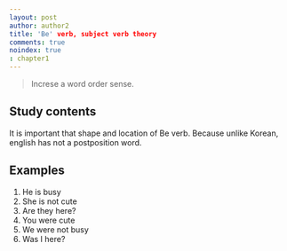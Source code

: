 ```yaml
---
layout: post
author: author2
title: 'Be' verb, subject verb theory
comments: true
noindex: true
: chapter1
---
```

>Increse a word order sense.

## Study contents
It is important that shape and location of Be verb.
Because unlike Korean, english has not a postposition word.

## Examples
1. He is busy
2. She is not cute
3. Are they here?
4. You were cute 
5. We were not busy
6. Was I here?
